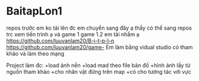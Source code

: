 # BaitapLon1
repos trước em ko tải lên đc em chuyển sang đây ạ thầy có thể sang repos trc xem tiến trình ạ và game 1 game 1.2 em tải nhầm ạ 
https://github.com/luuvanlam20/B-i-t-p-l-n 
https://github.com/luuvanlam20/game-
Em làm bằng vidual studio có tham khảo và làm theo mạng

Project làm đc:
+load ảnh nền
+load mad theo file bản đồ 
+hình ảnh lấy từ nguồn tham khảo 
+cho nhân vật đứng trên map 
+có cho tương tác với vực
